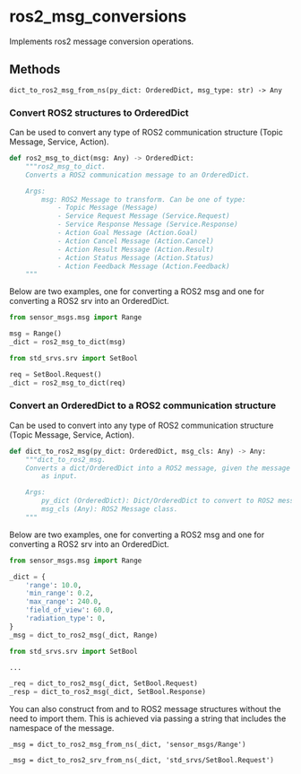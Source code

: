 # ros2_msg_conversions
Implements ros2 message conversion operations.


## Methods

```
dict_to_ros2_msg_from_ns(py_dict: OrderedDict, msg_type: str) -> Any
```

### Convert ROS2 structures to OrderedDict

Can be used to convert any type of ROS2 communication structure
(Topic Message, Service, Action).

```python
def ros2_msg_to_dict(msg: Any) -> OrderedDict:
    """ros2_msg_to_dict.
    Converts a ROS2 communication message to an OrderedDict.

    Args:
        msg: ROS2 Message to transform. Can be one of type:
            - Topic Message (Message)
            - Service Request Message (Service.Request)
            - Service Response Message (Service.Response)
            - Action Goal Message (Action.Goal)
            - Action Cancel Message (Action.Cancel)
            - Action Result Message (Action.Result)
            - Action Status Message (Action.Status)
            - Action Feedback Message (Action.Feedback)
    """
```

Below are two examples, one for converting a ROS2 msg and one for converting
a ROS2 srv into an OrderedDict.

```python
from sensor_msgs.msg import Range

msg = Range()
_dict = ros2_msg_to_dict(msg)
```

```python
from std_srvs.srv import SetBool

req = SetBool.Request()
_dict = ros2_msg_to_dict(req)
```


### Convert an OrderedDict to a ROS2 communication structure

Can be used to convert into any type of ROS2 communication structure
(Topic Message, Service, Action).

```python
def dict_to_ros2_msg(py_dict: OrderedDict, msg_cls: Any) -> Any:
    """dict_to_ros2_msg.
    Converts a dict/OrderedDict into a ROS2 message, given the message cls
        as input.

    Args:
        py_dict (OrderedDict): Dict/OrderedDict to convert to ROS2 message.
        msg_cls (Any): ROS2 Message class.
    """
```

Below are two examples, one for converting a ROS2 msg and one for converting
a ROS2 srv into an OrderedDict.

```python
from sensor_msgs.msg import Range

_dict = {
    'range': 10.0,
    'min_range': 0.2,
    'max_range': 240.0,
    'field_of_view': 60.0,
    'radiation_type': 0,
}
_msg = dict_to_ros2_msg(_dict, Range)
```

```python
from std_srvs.srv import SetBool

...

_req = dict_to_ros2_msg(_dict, SetBool.Request)
_resp = dict_to_ros2_msg(_dict, SetBool.Response)
```

You can also construct from and to ROS2 message structures without the need
to import them. This is achieved via passing a string that includes the
namespace of the message.

```
_msg = dict_to_ros2_msg_from_ns(_dict, 'sensor_msgs/Range')
```

```
_msg = dict_to_ros2_srv_from_ns(_dict, 'std_srvs/SetBool.Request')
```
